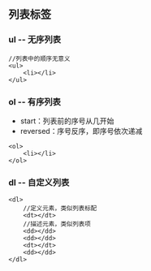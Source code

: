 ## 列表标签

### ul -- 无序列表

```
//列表中的顺序无意义
<ul>
    <li></li>
</ul>
```

### ol -- 有序列表

* start：列表前的序号从几开始
* reversed：序号反序，即序号依次递减

```
<ol>
    <li></li>
</ol>
```

### dl -- 自定义列表

```
<dl>
    //定义元素，类似列表标配
    <dt></dt>
    //描述元素，类似列表项
    <dd></dd>
    <dd></dd>
    <dt></dt>
    <dd></dd>
</dl>
```



